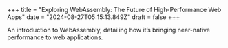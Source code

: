 +++
title = "Exploring WebAssembly: The Future of High-Performance Web Apps"
date = "2024-08-27T05:15:13.849Z"
draft = false
+++

  An introduction to WebAssembly, detailing how it’s bringing near-native performance to web applications.
        